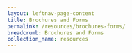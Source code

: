 ```yaml
---
layout: leftnav-page-content
title: Brochures and Forms
permalink: /resources/brochures-forms/
breadcrumb: Brochures and Forms
collection_name: resources
---
```

